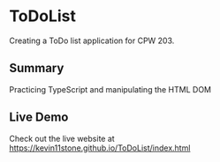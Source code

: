 # ToDoList
Creating a ToDo list application for CPW 203.

## Summary 
Practicing TypeScript and manipulating the HTML DOM

## Live Demo
Check out the live website at
https://kevin11stone.github.io/ToDoList/index.html 
